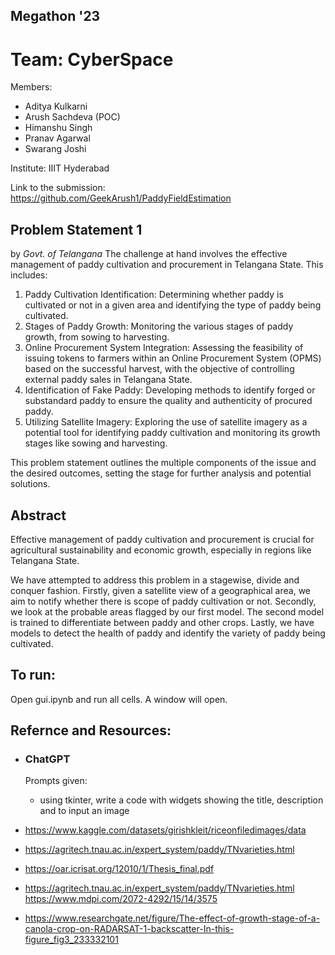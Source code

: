 ## Megathon '23
# Team: CyberSpace
Members:
-   Aditya Kulkarni
-   Arush Sachdeva (POC)
-   Himanshu Singh
-   Pranav Agarwal
-   Swarang Joshi

Institute: IIIT Hyderabad

Link to the submission: https://github.com/GeekArush1/PaddyFieldEstimation
## Problem Statement 1
by _Govt. of Telangana_
The challenge at hand involves the effective management of paddy cultivation and procurement in Telangana State. This includes:
1.	Paddy Cultivation Identification: Determining whether paddy is cultivated or not in a given area and identifying the type of paddy being cultivated.
2.	Stages of Paddy Growth: Monitoring the various stages of paddy growth, from sowing to harvesting.
3.	Online Procurement System Integration: Assessing the feasibility of issuing tokens to farmers within an Online Procurement System (OPMS) based on the successful harvest, with the objective of controlling external paddy sales in Telangana State.
4.	Identification of Fake Paddy: Developing methods to identify forged or substandard paddy to ensure the quality and authenticity of procured paddy.
5.	Utilizing Satellite Imagery: Exploring the use of satellite imagery as a potential tool for identifying paddy cultivation and monitoring its growth stages like sowing and harvesting.

This problem statement outlines the multiple components of the issue and the desired outcomes, setting the stage for further analysis and potential solutions.

## Abstract
Effective management of paddy cultivation and procurement is crucial for agricultural sustainability and economic growth, especially in regions like Telangana State. 

We have attempted to address this problem in a stagewise, divide and conquer fashion. Firstly, given a satellite view of a geographical area, we aim to notify whether there is scope of paddy cultivation or not. Secondly, we look at the probable areas flagged by our first model. The second model is trained to differentiate between paddy and other crops. Lastly, we have models to detect the health of paddy and identify the variety of paddy being cultivated.

## To run:
Open gui.ipynb and run all cells. A window will open.

## Refernce and Resources:
-   ### ChatGPT
    Prompts given:
    -   using tkinter, write a code with widgets showing the title, description and to input an image

-  https://www.kaggle.com/datasets/girishkleit/riceonfiledimages/data
- https://agritech.tnau.ac.in/expert_system/paddy/TNvarieties.html

-   https://oar.icrisat.org/12010/1/Thesis_final.pdf
-   https://agritech.tnau.ac.in/expert_system/paddy/TNvarieties.html
https://www.mdpi.com/2072-4292/15/14/3575
-   https://www.researchgate.net/figure/The-effect-of-growth-stage-of-a-canola-crop-on-RADARSAT-1-backscatter-In-this-figure_fig3_233332101

